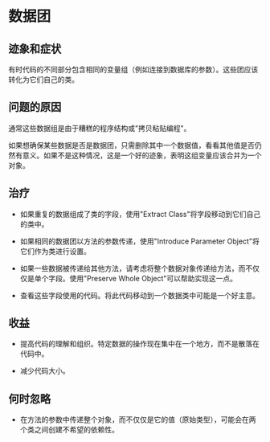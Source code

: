 # 数据团
## 迹象和症状

有时代码的不同部分包含相同的变量组（例如连接到数据库的参数）。这些团应该转化为它们自己的类。

## 问题的原因

通常这些数据组是由于糟糕的程序结构或"拷贝粘贴编程"。

如果想确保某些数据是否是数据团，只需删除其中一个数据值，看看其他值是否仍然有意义。如果不是这种情况，这是一个好的迹象，表明这组变量应该合并为一个对象。

## 治疗

- 如果重复的数据组成了类的字段，使用"Extract Class"将字段移动到它们自己的类中。

- 如果相同的数据团以方法的参数传递，使用"Introduce Parameter Object"将它们作为类进行设置。

- 如果一些数据被传递给其他方法，请考虑将整个数据对象传递给方法，而不仅仅是单个字段。使用"Preserve Whole Object"可以帮助实现这一点。

- 查看这些字段使用的代码。将此代码移动到一个数据类中可能是一个好主意。

## 收益

- 提高代码的理解和组织。特定数据的操作现在集中在一个地方，而不是散落在代码中。

- 减少代码大小。

## 何时忽略

- 在方法的参数中传递整个对象，而不仅仅是它的值（原始类型），可能会在两个类之间创建不希望的依赖性。